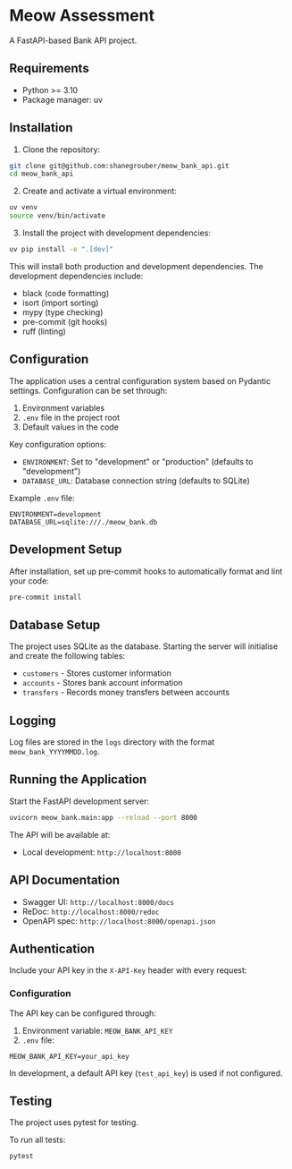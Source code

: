 # Meow Assessment

A FastAPI-based Bank API project.

## Requirements

- Python >= 3.10
- Package manager: uv

## Installation

1. Clone the repository:

```bash
git clone git@github.com:shanegrouber/meow_bank_api.git
cd meow_bank_api
```

2. Create and activate a virtual environment:

```bash
uv venv
source venv/bin/activate
```

3. Install the project with development dependencies:

```bash
uv pip install -e ".[dev]"
```

This will install both production and development dependencies. The development dependencies include:

- black (code formatting)
- isort (import sorting)
- mypy (type checking)
- pre-commit (git hooks)
- ruff (linting)

## Configuration

The application uses a central configuration system based on Pydantic settings. Configuration can be set through:

1. Environment variables
2. `.env` file in the project root
3. Default values in the code

Key configuration options:

- `ENVIRONMENT`: Set to "development" or "production" (defaults to "development")
- `DATABASE_URL`: Database connection string (defaults to SQLite)

Example `.env` file:

```env
ENVIRONMENT=development
DATABASE_URL=sqlite:///./meow_bank.db
```

## Development Setup

After installation, set up pre-commit hooks to automatically format and lint your code:

```bash
pre-commit install
```

## Database Setup

The project uses SQLite as the database.
Starting the server will initialise and create the following tables:

- `customers` - Stores customer information
- `accounts` - Stores bank account information
- `transfers` - Records money transfers between accounts

## Logging

Log files are stored in the `logs` directory with the format `meow_bank_YYYYMMDD.log`.

## Running the Application

Start the FastAPI development server:

```bash
uvicorn meow_bank.main:app --reload --port 8000
```

The API will be available at:

- Local development: `http://localhost:8000`

## API Documentation

- Swagger UI: `http://localhost:8000/docs`
- ReDoc: `http://localhost:8000/redoc`
- OpenAPI spec: `http://localhost:8000/openapi.json`

## Authentication

Include your API key in the `X-API-Key` header with every request:

### Configuration

The API key can be configured through:

1. Environment variable: `MEOW_BANK_API_KEY`
2. `.env` file:

```env
MEOW_BANK_API_KEY=your_api_key
```

In development, a default API key (`test_api_key`) is used if not configured.

## Testing

The project uses pytest for testing.

To run all tests:

```bash
pytest
```
